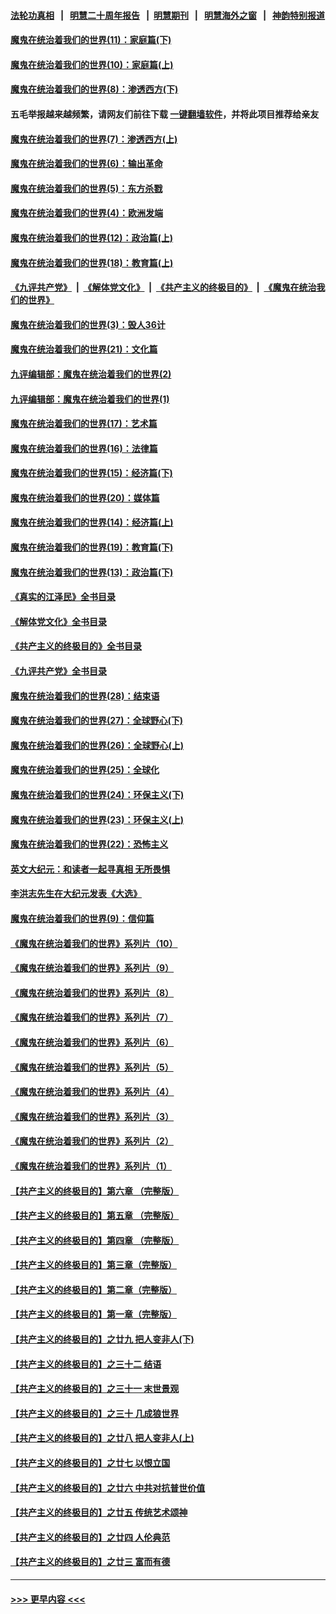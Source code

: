 #### [法轮功真相](https://github.com/gfw-breaker/truth/blob/master/README.md?t=0) &nbsp;&nbsp;|&nbsp;&nbsp; [明慧二十周年报告](https://github.com/gfw-breaker/mh-reports/blob/master/README.md?t=0) &nbsp;&nbsp;|&nbsp;&nbsp;[明慧期刊](https://github.com/gfw-breaker/mh-qikan) &nbsp;&nbsp;|&nbsp;&nbsp; [明慧海外之窗](https://github.com/gfw-breaker/mh-news/blob/master/README.md?t=0) &nbsp;&nbsp;|&nbsp;&nbsp; [神韵特别报道](https://github.com/gfw-breaker/mh-news/blob/master/shenyun.md?t=0)
#### [魔鬼在统治着我们的世界(11)：家庭篇(下)](../pages/nsc422/n10440961.md?t=12120850) 
#### [魔鬼在统治着我们的世界(10)：家庭篇(上)](../pages/nsc422/n10435448.md?t=12120850) 
#### [魔鬼在统治着我们的世界(8)：渗透西方(下)](../pages/nsc422/n10429603.md?t=12120850) 
#### 五毛举报越来越频繁，请网友们前往下载 [一键翻墙软件](https://github.com/gfw-breaker/ssr-accounts)，并将此项目推荐给亲友
#### [魔鬼在统治着我们的世界(7)：渗透西方(上)](../pages/nsc422/n10426013.md?t=12120850) 
#### [魔鬼在统治着我们的世界(6)：输出革命](../pages/nsc422/n10421536.md?t=12120850) 
#### [魔鬼在统治着我们的世界(5)：东方杀戮](../pages/nsc422/n10417707.md?t=12120850) 
#### [魔鬼在统治着我们的世界(4)：欧洲发端](../pages/nsc422/n10414890.md?t=12120850) 
#### [魔鬼在统治着我们的世界(12)：政治篇(上)](../pages/nsc422/n10444576.md?t=12120850) 
#### [魔鬼在统治着我们的世界(18)：教育篇(上)](../pages/nsc422/n10526970.md?t=12120850) 
#### [《九评共产党》](https://github.com/begood0513/9ping.md/blob/master/README.md) &nbsp;|&nbsp; [《解体党文化》](../../../../jtdwh.md/blob/master/README.md)  &nbsp;|&nbsp; [《共产主义的终极目的》](../../../../gczydzjmd.md/blob/master/README.md) &nbsp;|&nbsp; [《魔鬼在统治我们的世界》](../../../../mgztzwmdsj.md/blob/master/README.md) 
#### [魔鬼在统治着我们的世界(3)：毁人36计](../pages/nsc422/n10411583.md?t=12120850) 
#### [魔鬼在统治着我们的世界(21)：文化篇](../pages/nsc422/n10597706.md?t=12120850) 
#### [九评编辑部：魔鬼在统治着我们的世界(2)](../pages/nsc422/n10410036.md?t=12120850) 
#### [九评编辑部：魔鬼在统治着我们的世界(1)](../pages/nsc422/n10406825.md?t=12120850) 
#### [魔鬼在统治着我们的世界(17)：艺术篇](../pages/nsc422/n10499093.md?t=12120850) 
#### [魔鬼在统治着我们的世界(16)：法律篇](../pages/nsc422/n10485969.md?t=12120850) 
#### [魔鬼在统治着我们的世界(15)：经济篇(下)](../pages/nsc422/n10469975.md?t=12120850) 
#### [魔鬼在统治着我们的世界(20)：媒体篇](../pages/nsc422/n10586579.md?t=12120850) 
#### [魔鬼在统治着我们的世界(14)：经济篇(上)](../pages/nsc422/n10457370.md?t=12120850) 
#### [魔鬼在统治着我们的世界(19)：教育篇(下)](../pages/nsc422/n10564808.md?t=12120850) 
#### [魔鬼在统治着我们的世界(13)：政治篇(下)](../pages/nsc422/n10448270.md?t=12120850) 
#### [《真实的江泽民》全书目录](../pages/nsc422/n13721399.md?t=12120850) 
#### [《解体党文化》全书目录](../pages/nsc422/n13721157.md?t=12120850) 
#### [《共产主义的终极目的》全书目录](../pages/nsc422/n13721048.md?t=12120850) 
#### [《九评共产党》全书目录](../pages/nsc422/n13708085.md?t=12120850) 
#### [魔鬼在统治着我们的世界(28)：结束语](../pages/nsc422/n10936246.md?t=12120850) 
#### [魔鬼在统治着我们的世界(27)：全球野心(下)](../pages/nsc422/n10928319.md?t=12120850) 
#### [魔鬼在统治着我们的世界(26)：全球野心(上)](../pages/nsc422/n10900318.md?t=12120850) 
#### [魔鬼在统治着我们的世界(25)：全球化](../pages/nsc422/n10788205.md?t=12120850) 
#### [魔鬼在统治着我们的世界(24)：环保主义(下)](../pages/nsc422/n10695307.md?t=12120850) 
#### [魔鬼在统治着我们的世界(23)：环保主义(上)](../pages/nsc422/n10688613.md?t=12120850) 
#### [魔鬼在统治着我们的世界(22)：恐怖主义](../pages/nsc422/n10614727.md?t=12120850) 
#### [英文大纪元：和读者一起寻真相 无所畏惧](../pages/nsc422/n12542027.md?t=12120850) 
#### [李洪志先生在大纪元发表《大选》](../pages/nsc422/n12534746.md?t=12120850) 
#### [魔鬼在统治着我们的世界(9)：信仰篇](../pages/nsc422/n10432159.md?t=12120850) 
#### [《魔鬼在统治着我们的世界》系列片（10）](../pages/nsc422/n12292670.md?t=12120850) 
#### [《魔鬼在统治着我们的世界》系列片（9）](../pages/nsc422/n12290859.md?t=12120850) 
#### [《魔鬼在统治着我们的世界》系列片（8）](../pages/nsc422/n12287445.md?t=12120850) 
#### [《魔鬼在统治着我们的世界》系列片（7）](../pages/nsc422/n12283425.md?t=12120850) 
#### [《魔鬼在统治着我们的世界》系列片（6）](../pages/nsc422/n12282314.md?t=12120850) 
#### [《魔鬼在统治着我们的世界》系列片（5）](../pages/nsc422/n12281419.md?t=12120850) 
#### [《魔鬼在统治着我们的世界》系列片（4）](../pages/nsc422/n12274024.md?t=12120850) 
#### [《魔鬼在统治着我们的世界》系列片（3）](../pages/nsc422/n12271322.md?t=12120850) 
#### [《魔鬼在统治着我们的世界》系列片（2）](../pages/nsc422/n12269049.md?t=12120850) 
#### [《魔鬼在统治着我们的世界》系列片（1）](../pages/nsc422/n12267575.md?t=12120850) 
#### [【共产主义的终极目的】第六章 （完整版）](../pages/nsc422/n11428913.md?t=12120850) 
#### [【共产主义的终极目的】第五章 （完整版）](../pages/nsc422/n11428912.md?t=12120850) 
#### [【共产主义的终极目的】第四章 （完整版）](../pages/nsc422/n11428907.md?t=12120850) 
#### [【共产主义的终极目的】第三章（完整版）](../pages/nsc422/n11428848.md?t=12120850) 
#### [【共产主义的终极目的】第二章（完整版）](../pages/nsc422/n11428831.md?t=12120850) 
#### [【共产主义的终极目的】第一章（完整版）](../pages/nsc422/n11417651.md?t=12120850) 
#### [【共产主义的终极目的】之廿九 把人变非人(下)](../pages/nsc422/n11344140.md?t=12120850) 
#### [【共产主义的终极目的】之三十二 结语](../pages/nsc422/n11360535.md?t=12120850) 
#### [【共产主义的终极目的】之三十一 末世景观](../pages/nsc422/n11351129.md?t=12120850) 
#### [【共产主义的终极目的】之三十 几成狼世界](../pages/nsc422/n11348280.md?t=12120850) 
#### [【共产主义的终极目的】之廿八 把人变非人(上)](../pages/nsc422/n11340492.md?t=12120850) 
#### [【共产主义的终极目的】之廿七 以恨立国](../pages/nsc422/n11336944.md?t=12120850) 
#### [【共产主义的终极目的】之廿六 中共对抗普世价值](../pages/nsc422/n11324785.md?t=12120850) 
#### [【共产主义的终极目的】之廿五 传统艺术颂神](../pages/nsc422/n11296396.md?t=12120850) 
#### [【共产主义的终极目的】之廿四 人伦典范](../pages/nsc422/n11296397.md?t=12120850) 
#### [【共产主义的终极目的】之廿三 富而有德](../pages/nsc422/n11283598.md?t=12120850) 

----
#### [ >>> 更早内容 <<< ](../indexes/nsc422-earlier.md)
